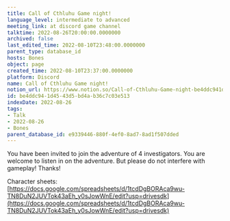 ```yaml
---
title: Call of Cthluhu Game night!
language_level: intermediate to advanced
meeting_link: at discord game channel
talktime: 2022-08-26T20:00:00.0000000
archived: false
last_edited_time: 2022-08-10T23:48:00.0000000
parent_type: database_id
hosts: Bones
object: page
created_time: 2022-08-10T23:37:00.0000000
platform: Discord
name: Call of Cthluhu Game night!
notion_url: https://www.notion.so/Call-of-Cthluhu-Game-night-be4ddc941d4543d5bd4ab36c7c03e513
id: be4ddc94-1d45-43d5-bd4a-b36c7c03e513
indexDate: 2022-08-26
tags:
- Talk
- 2022-08-26
- Bones
parent_database_id: e9339446-880f-4ef0-8ad7-8ad1f507dded
---
```


You have been invited to join the adventure of 4 investigators. 
You are welcome to listen in on the adventure. But please do not interfere with gameplay! Thanks!



Character sheets: 
[https://docs.google.com/spreadsheets/d/1tcdDgBORAca9wu-TN8DuN2JUVTok43aEh_y0sJowWnE/edit?usp=drivesdk](https://docs.google.com/spreadsheets/d/1tcdDgBORAca9wu-TN8DuN2JUVTok43aEh_y0sJowWnE/edit?usp=drivesdk)   











